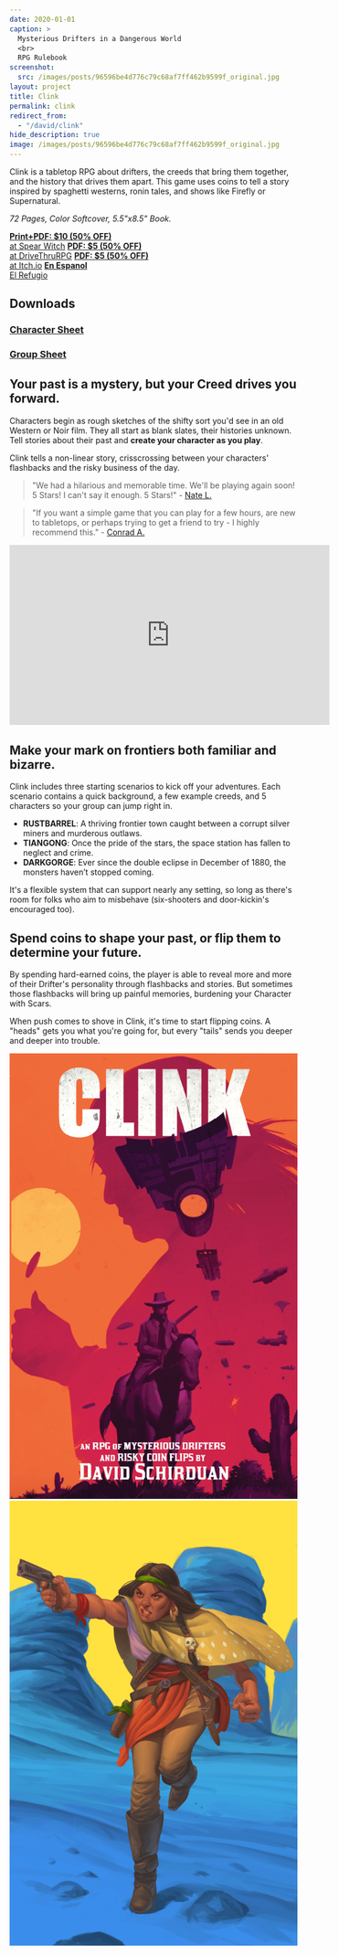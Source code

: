 ```yaml
---
date: 2020-01-01
caption: >
  Mysterious Drifters in a Dangerous World
  <br>
  RPG Rulebook
screenshot:
  src: /images/posts/96596be4d776c79c68af7ff462b9599f_original.jpg
layout: project
title: Clink
permalink: clink
redirect_from:
  - "/david/clink"
hide_description: true
image: /images/posts/96596be4d776c79c68af7ff462b9599f_original.jpg
---
```


<div class="shoppingCard">
    <p>Clink is a tabletop RPG about drifters, the creeds that bring them together, and the history that drives them apart. This game uses coins to tell a story inspired by spaghetti westerns, ronin tales, and shows like Firefly or Supernatural.</p>
    <p><i>72 Pages, Color Softcover, 5.5"x8.5" Book.</i></p>
    <div class="shoppingButtons">
    <a target="_blank" href="https://spearwitch.com/products/clink" class="btn shoppingButton spearBTN"><strong>Print+PDF: $10 (50% OFF)</strong><br>at Spear Witch</a>
    <a target="_blank" href="https://www.drivethrurpg.com/product/236659/Clink-RPG" class="btn shoppingButton dtrpgBTN"><strong>PDF: $5 (50% OFF)</strong><br>at DriveThruRPG</a>
    <a target="_blank" href="https://davidschirduan.itch.io/clink" class="btn shoppingButton itchBTN"><strong>PDF: $5 (50% OFF)</strong><br>at Itch.io</a>
    <a target="_blank" style="width: 40%;" href="https://www.elrefugioeditorial.com/tienda/clink" class="btn shoppingButton"><strong>En Espanol</strong><br>El Refugio</a>
  </div>
</div>

## Downloads 

<div class="row" style="justify-content: space-around !important;margin-bottom:30px;">
  <div class="col-md-5 col-10 noPadding">
  <a class="btn clink-btn" href="/files/Clink_Character_Sheet.pdf" target="_blank">
    <h3>Character Sheet</h3>
    </a>
  </div>
  <div class="col-md-5 col-10 noPadding">
    <a class="btn clink-btn" href="/files/Clink_Group_Sheet.pdf" target="_blank">
      <h3>Group Sheet</h3>
    </a>
  </div>
</div>    

## Your past is a mystery, but your Creed drives you forward.

Characters begin as rough sketches of the shifty sort you'd see in an old Western or Noir film. They all start as blank slates, their histories unknown. Tell stories about their past and **create your character as you play**.

Clink tells a non-linear story, crisscrossing between your characters' flashbacks and the risky business of the day. 

> "We had a hilarious and memorable time. We'll be playing again soon! 5 Stars! I can't say it enough. 5 Stars!" - [Nate L.](https://www.drivethrurpg.com/product_reviews.php?products_id=236659&customers_id=1513007)

> "If you want a simple game that you can play for a few hours, are new to tabletops, or perhaps trying to get a friend to try - I highly recommend this." - [Conrad A.](https://www.drivethrurpg.com/product_reviews.php?products_id=236659&customers_id=746255)

<iframe width="560" height="315" src="https://www.youtube.com/embed/KSVjb-8G3BE" frameborder="0" allow="accelerometer; autoplay; clipboard-write; encrypted-media; gyroscope; picture-in-picture" allowfullscreen></iframe>

## Make your mark on frontiers both familiar and bizarre.

Clink includes three starting scenarios to kick off your adventures. Each scenario contains a quick background, a few example creeds, and 5 characters so your group can jump right in.

 - **RUSTBARREL**: A thriving frontier town caught between a corrupt silver miners and murderous outlaws.
 - **TIANGONG**: Once the pride of the stars, the space station has fallen to neglect and crime.
 - **DARKGORGE**: Ever since the double eclipse in December of 1880, the monsters haven’t stopped coming.

It's a flexible system that can support nearly any setting, so long as there's room for folks who aim to misbehave (six-shooters and door-kickin's encouraged too).

## Spend coins to shape your past, or flip them to determine your future.

By spending hard-earned coins, the player is able to reveal more and more of their Drifter's personality through flashbacks and stories. But sometimes those flashbacks will bring up painful memories, burdening your Character with Scars.

When push comes to shove in Clink, it's time to start flipping coins. A "heads" gets you what you're going for, but every "tails" sends you deeper and deeper into trouble.

<div class="shoppingImages">
  <a href="/images/posts/ClinkCover.png" target="_blank"><img class="shoppingImage" src="/images/posts/ClinkCover.png" alt="ClinkCover.png"></a>
  <a href="/images/posts/388b70f4d61f8a3af6f3cf7c176a1a96_original.png" target="_blank"><img class="shoppingImage"  src="/images/posts/388b70f4d61f8a3af6f3cf7c176a1a96_original.png" alt="388b70f4d61f8a3af6f3cf7c176a1a96_original.png"></a>
</div>